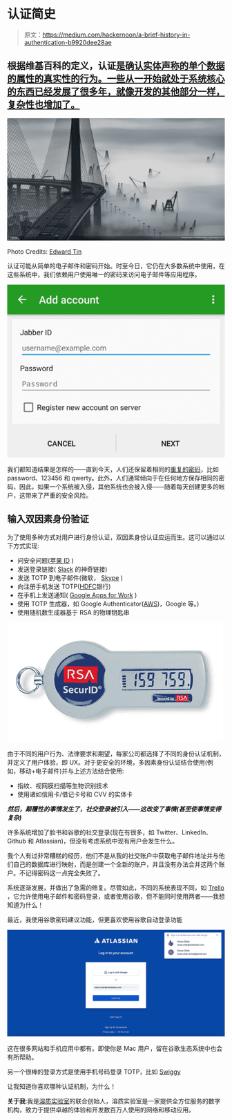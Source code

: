 # 认证简史

> 原文：<https://medium.com/hackernoon/a-brief-history-in-authentication-b9920dee28ae>

## 根据维基百科的定义，认证[是确认实体声称的单个数据的属性的真实性的行为。一些从一开始就处于系统核心的东西已经发展了很多年，就像开发的其他部分一样，复杂性也增加了。](https://en.wikipedia.org/wiki/Authentication)

![](img/c4bc10cb56b2acc637844c277d0fa28b.png)

Photo Credits: [Edward Tin](https://yourshot.nationalgeographic.com/profile/1293520/)

认证可能从简单的电子邮件和密码开始。时至今日，它仍在大多数系统中使用，在这些系统中，我们依赖用户使用唯一的密码来访问电子邮件等应用程序。

![](img/7445ac4ef0c8f39f1dafa512f7e263e4.png)

我们都知道结果是怎样的——直到今天，人们还保留着相同的[重复的密码](https://www.passwordrandom.com/most-popular-passwords)，比如 password、123456 和 qwerty。此外，人们通常倾向于在任何地方保存相同的密码，因此，如果一个系统被入侵，其他系统也会被入侵——随着每天创建更多的帐户，这带来了严重的安全风险。

## 输入双因素身份验证

为了使用多种方式对用户进行身份认证，双因素身份认证应运而生。这可以通过以下方式实现:

*   问安全问题([苹果 ID](https://appleid.apple.com/) )
*   发送登录链接( [Slack](https://slack.com/) 的神奇链接)
*   发送 TOTP 到电子邮件(微软， [Skype](https://www.skype.com/) )
*   向注册手机发送 TOTP([HDFC](https://www.hdfcbank.com/)银行)
*   在手机上发送通知( [Google Apps for Work](https://gsuite.google.com/) )
*   使用 TOTP 生成器，如 Google Authenticator([AWS](https://aws.amazon.com/))，Google 等。)
*   使用随机数生成器基于 RSA 的物理钥匙串

![](img/26b9d742f2c3f43d61bc30a5b716d736.png)

由于不同的用户行为、法律要求和期望，每家公司都选择了不同的身份认证机制，并定义了用户体验，即 UX。对于更安全的环境，多因素身份认证结合使用(例如，移动+电子邮件)并与上述方法结合使用:

*   指纹、视网膜扫描等生物识别技术
*   使用诸如信用卡/借记卡号和 CVV 的实体卡

***然后，颠覆性的事情发生了，社交登录被引入——这改变了事情(甚至使事情变得复杂)***

许多系统增加了脸书和谷歌的社交登录(现在有很多，如 Twitter、LinkedIn、Github 和 Atlassian)，但没有考虑系统中现有用户会发生什么。

我个人有过非常糟糕的经历，他们不是从我的社交账户中获取电子邮件地址并与他们自己的数据库进行映射，而是创建一个全新的账户，并且没有办法合并这两个账户。不记得密码这一点完全失败了。

系统逐渐发展，并做出了急需的修复。尽管如此，不同的系统表现不同，如 [Trello](https://trello.com/) ，它允许使用电子邮件和密码登录，或者使用谷歌，但不能同时使用两者——我想知道为什么！

最近，我使用谷歌密码建议功能，但更喜欢使用谷歌自动登录功能

![](img/8fde3effea6418dbfc8cf3dacdae9660.png)

这在很多网站和手机应用中都有。即使你是 Mac 用户，留在谷歌生态系统中也会有所帮助。

另一个很棒的登录方式是使用手机号码登录 TOTP，比如 [Swiggy](https://www.swiggy.com/)

让我知道你喜欢哪种认证机制，为什么！

**关于我**:我是[溶质实验室](https://www.solutelabs.com/)的联合创始人，溶质实验室是一家提供全方位服务的数字机构，致力于提供卓越的体验和开发数百万人使用的网络和移动应用。